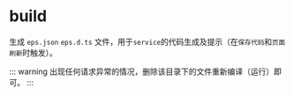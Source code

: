 # build

生成 `eps.json` `eps.d.ts` 文件，用于`service`的代码生成及提示（在`保存代码`和`页面刷新`时触发）。

::: warning
出现任何请求异常的情况，删除该目录下的文件重新编译（运行）即可。
:::
